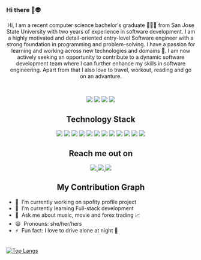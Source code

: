 ### Hi there 👋👽

<p align="center">
  Hi, I am a recent computer science bachelor's graduate 👩🏻‍💻 from San Jose State University with two years of experience in software development. I am a highly motivated and detail-oriented entry-level Software engineer with a strong foundation in programming and problem-solving. I have a passion for learning and working across new technologies and domains 🎯. I am now actively seeking an opportunity to contribute to a dynamic software development team where I can further enhance my skills in software engineering. Apart from that I also love to travel, workout, reading and go on an advanture.
</p> <br />

<p align="center">
	<img src="https://badges.pufler.dev/repos/shusianlyu"/> 
	<img src="https://badges.pufler.dev/commits/monthly/shusianlyu" />
 	<img src="https://badges.pufler.dev/updated/shusianlyu/portfolio" />
	<img src="https://badges.pufler.dev/visits/shusianlyu/shusianlyu" />
</p>

<h2 align="center">Technology Stack</h2>

<div align="center">
	<img src="https://img.shields.io/badge/python-3670A0?style=flat-square&logo=python&logoColor=ffdd54"/>
	<img src="https://img.shields.io/badge/C-00599C?style=flat-square&logo=c&logoColor=white"/>
	<img src="https://img.shields.io/badge/-java-E34A86?style=flat-square&logo=java"/>
	<img src="https://img.shields.io/badge/-C++-00599C?style=flat-square&logo=c"/>
	<img src="https://img.shields.io/badge/-HTML5-E34F26?style=flat-square&logo=html5&logoColor=white"/>
	<img src="https://img.shields.io/badge/-CSS3-1572B6?style=flat-square&logo=css3"/>
	<img src="https://img.shields.io/badge/-JavaScript-black?style=flat-square&logo=javascript"/>
 	<img src="https://img.shields.io/badge/-MongoDB-black?style=flat-square&logo=mongodb"/>
	<img src="https://img.shields.io/badge/-MySQL-black?style=flat-square&logo=mysql"/>
	<img src="https://img.shields.io/badge/flask-%23000.svg?style=flat-square&logo=flask&logoColor=white"/>
	<img src="https://img.shields.io/badge/-Git-black?style=flat-square&logo=git"/>
	<img src="https://img.shields.io/badge/-GitHub-black?style=flat-square&logo=github"/>	
</div>


<h2 align="center">Reach me out on </h2>
<p align="center">
<a href="mailto: shusianlyu@gmail.com">
<img src="https://img.shields.io/badge/-shusianlyu-c14438?style=flat-square&logo=Gmail&logoColor=white&link=mailto:shusianlyu@gmail.com"/>
</a>
<a href="https://www.linkedin.com/in/shusianlyu/">
 <img src="https://img.shields.io/badge/-shusianlyu-blue?style=flat-square&logo=Linkedin&logoColor=white&link=https://www.linkedin.com/in/shusianlyu/"/>
</a>

<a href="https://www.instagram.com/jessiielu/">
 <img src="https://img.shields.io/badge/-shusianlyu-pink?style=flat-square&logo=instagram&logoColor=white&link=https://www.instagram.com/jessiielu/"/>
</a>
</p>


<h2 align="center">
  My Contribution Graph
</h2>

- 🔭 &nbsp;I’m currently working on spofity profile project<br />
- 🌱 &nbsp;I’m currently learning Full-stack development<br />
- 💬 &nbsp;Ask me about music, movie and forex trading 📈<br />
- 😄 &nbsp;Pronouns: she/her/hers<br />
- ⚡ &nbsp;Fun fact: I love to drive alone at night 🚗 <br /><br />

[![Top Langs](https://github-readme-stats.vercel.app/api/top-langs/?username=shusianlyu&hide_progress=true)](https://github.com/anuraghazra/github-readme-stats)
